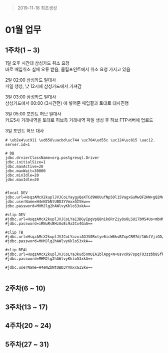 > 2019-11-18 최초생성

01월 업무
=========

1주차(1 ~ 3)
------------

1일 오후 시간대 삼성카드 취소 요청  
 바로 매입취소 실패 오류 받음, 클립포인트에서 취소 요청 가지고 있음

2일 02:00 삼성카드 일대사  
 파일 생성, 낮 12시에 삼성카드에서 가져감

3일 03:00 삼성카드 일대사  
 삼성카드에서 00:00 (3시간전) 에 넣어준 매입결과 토대로 대사진행

3일 05:00 포인트 허브 일대사  
 카드5사 거래내역을 토대로 허브측 거래내역 파일 생성 후 허브 FTP서버에 업로드

3일 포인트 허브 대사

```
# \ub2e4\uc911 \ud658\uacbd\uc744 \uc704\ud55c \uc124\uc815 \uac12.  
server.id=1

# DB     
jdbc.drvierClassName=org.postgresql.Driver
jdbc.initialSize=1
jdbc.maxActive=20
jdbc.maxWait=30000
jdbc.minIdle=20
jdbc.maxIdle=20


#local DEV
jdbc.url=HsqzAMcX2kuplJVJCoLYaygyQeXTCd9WUUufNp5Ol15VagxGuMwQF2HW+gQ2MesF
jdbc.userName=H4eNZbNtUBD3YVmxxGISkw==
jdbc.password=MHMJlg2hAWlvyKklo53xkA==

#clip DEV
#jdbc.url=HsqzAMcX2kuplJVJCoLYa13BGyIpgVpQ8nik6RrZiy8s0LSUi7bMS4Uo+mbHMPr+
#jdbc.password=iRNuRsBHzAoEi9a2Cx4GaA==

#clip TB
#jdbc.url=HsqzAMcX2kuplJVJCoLYazxiAOJV0Rxtye6icW6kvBZxpCRM7d/1WbfVjiGD/nUX
#jdbc.password=MHMJlg2hAWlvyKklo53xkA==

#clip REAL
#jdbc.url=HsqzAMcX2kuplJVJCoLYa3kud5nmUIA1blApg+N+UsvcR97spqT03zzbb8SfkCRcKxchJqazALw9n0/VvHse7w==
#jdbc.password=MHMJlg2hAWlvyKklo53xkA==

#jdbc.userName=H4eNZbNtUBD3YVmxxGISkw==


```

2주차(6 ~ 10)
-------------

3주차(13 ~ 17)
--------------

4주차(20 ~ 24)
--------------

5주차(27 ~ 31)
--------------

